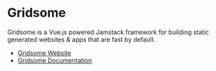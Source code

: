 # Gridsome

Gridsome is a Vue.js powered Jamstack framework for building static generated websites & apps that are fast by default.

- [Gridsome Website](https://gridsome.org/)
- [Gridsome Documentation](https://gridsome.org/docs/)
